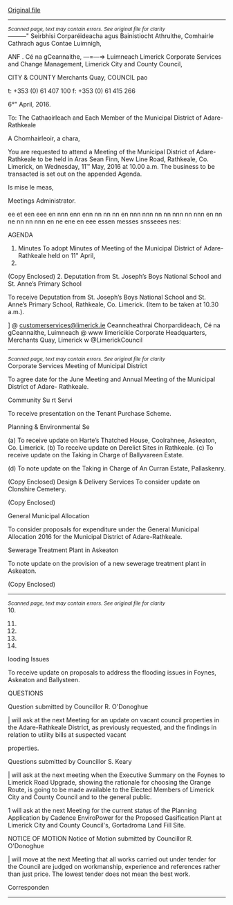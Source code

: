 [Original file](https://www.limerick.ie/sites/default/files/media/documents/2017-06/Agenda%20-%20Municipal%20District%20of%20Adare-Rathkeale%20-%2011th%20May%202016.pdf)

---
*<small>Scanned page, text may contain errors. See original file for clarity</small>*  
_—_——" Seirbhisi Corparéideacha agus Bainistiocht Athruithe,
Comhairle Cathrach agus Contae Luimnigh,

ANF . Cé na gCeannaithe,
—=—=> Luimneach
Limerick Corporate Services and Change Management,
Limerick City and County Council,

CITY & COUNTY Merchants Quay,
COUNCIL pao

t: +353 (0) 61 407 100
f: +353 (0) 61 415 266

6°" April, 2016.

To: The Cathaoirleach and Each Member of the Municipal District of Adare-Rathkeale

A Chomhairleoir, a chara,

You are requested to attend a Meeting of the Municipal District of Adare-Rathkeale to be held in Aras
Sean Finn, New Line Road, Rathkeale, Co. Limerick, on Wednesday, 11™ May, 2016 at 10.00 a.m. The
business to be transacted is set out on the appended Agenda.

Is mise le meas,

Meetings Administrator.

ee et een eee en nnn enn enn nn nn nn en nnn nnn nn nn nnn nn nnn en nn ne nn nn nnn en ne ene en eee essen messes snsseees nes:

AGENDA
1. Minutes
To adopt Minutes of Meeting of the Municipal District of Adare-Rathkeale held on 11" April,
2016.
(Copy Enclosed)
2. Deputation from St. Joseph’s Boys National School and St. Anne’s Primary School

To receive Deputation from St. Joseph’s Boys National School and St. Anne’s Primary School,
Rathkeale, Co. Limerick. (Item to be taken at 10.30 a.m.).

] @ customerservices@limerick.ie
Ceanncheathrai Chorpardideach, Cé na gCeannaithe, Luimneach @ www limericikie
Corporate Headquarters, Merchants Quay, Limerick w @LimerickCouncil


---
*<small>Scanned page, text may contain errors. See original file for clarity</small>*  
Corporate Services
Meeting of Municipal District

To agree date for the June Meeting and Annual Meeting of the Municipal District of Adare-
Rathkeale.

Community Su rt Servi

To receive presentation on the Tenant Purchase Scheme.

Planning & Environmental Se

(a) To receive update on Harte’s Thatched House, Coolrahnee, Askeaton, Co. Limerick.
(b) To receive update on Derelict Sites in Rathkeale.
{c) To receive update on the Taking in Charge of Ballyvareen Estate.

(d) To note update on the Taking in Charge of An Curran Estate, Pallaskenry.

(Copy Enclosed)
Design & Delivery Services
To consider update on Clonshire Cemetery.

(Copy Enclosed)

General Municipal Allocation

To consider proposals for expenditure under the General Municipal Allocation 2016 for the
Municipal District of Adare-Rathkeale.

Sewerage Treatment Plant in Askeaton

To note update on the provision of a new sewerage treatment plant in Askeaton.

(Copy Enclosed)


---
*<small>Scanned page, text may contain errors. See original file for clarity</small>*  
10.

11.

12.

13.

14.

looding Issues

To receive update on proposals to address the flooding issues in Foynes, Askeaton and
Ballysteen.

QUESTIONS

Question submitted by Councillor R. O'Donoghue

| will ask at the next Meeting for an update on vacant council properties in the Adare-Rathkeale
District, as previously requested, and the findings in relation to utility bills at suspected vacant

properties.

Questions submitted by Councillor S. Keary

| will ask at the next meeting when the Executive Summary on the Foynes to Limerick Road
Upgrade, showing the rationale for choosing the Orange Route, is going to be made available to
the Elected Members of Limerick City and County Council and to the general public.

1 will ask at the next Meeting for the current status of the Planning Application by Cadence
EnviroPower for the Proposed Gasification Plant at Limerick City and County Council's,
Gortadroma Land Fill Site.

NOTICE OF MOTION
Notice of Motion submitted by Councillor R. O'Donoghue

| will move at the next Meeting that all works carried out under tender for the Council are judged
on workmanship, experience and references rather than just price. The lowest tender does not
mean the best work.

Corresponden


---
